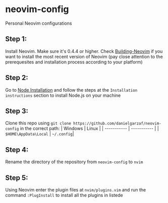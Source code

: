# neovim-config
Personal Neovim configurations
## Step 1:
Install Neovim. Make sure it's 0.4.4 or higher.
Check [Building-Neovim](https://github.com/neovim/neovim/wiki/Building-Neovim) if you want to 
install the most recent version of Neovim (pay close attention to the prerequesites
and installation process according to your platform)
## Step 2:
Go to [Node Installation](https://github.com/nodesource/distributions/blob/master/README.md#debinstall) 
and follow the steps at the `Installation instructions` section to install Node.js 
on your machine 
## Step 3:
Clone this repo using `git clone https://github.com/danielgarzaf/neovim-config` in the correct path:
| Windows | Linux |
| ----------- | ----------- |
| `$HOME\AppData\Local`  | `~/.config`|
## Step 4:
Rename the directory of the repository from `neovim-config` to `nvim`
## Step 5:
Using Neovim enter the plugin files at `nvim/plugins.vim` and run the command `:PlugInstall` to install 
all the plugins in listede
